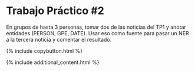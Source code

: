 # Trabajo Práctico #2

En grupos de hasta 3 personas, tomar dos de las noticias del TP1 y anotar entidades (PERSON, GPE, DATE). Usar eso como fuente para pasar un NER a la tercera noticia y comentar el resultado. 


{% include copybutton.html %}

{% include additional_content.html %}
